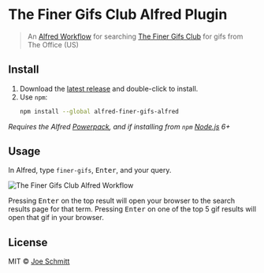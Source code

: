 # The Finer Gifs Club Alfred Plugin

> An [Alfred Workflow](https://www.alfredapp.com/workflows/) for searching
[The Finer Gifs Club](https://thefinergifs.club) for gifs from The Office (US)

## Install

1. Download the [latest release](./releases/latest/) and double-click to install.
2. Use `npm`:
   ```sh
   npm install --global alfred-finer-gifs-alfred
   ```
_Requires the Alfred [Powerpack](https://www.alfredapp.com/powerpack/), and if installing from
`npm` [Node.js](https://nodejs.org) 6+_

## Usage

In Alfred, type `finer-gifs`, <kbd>Enter</kbd>, and your query.

![The Finer Gifs Club Alfred Workflow](https://thefinergifs.club/alfred-finer-gifs-preview.png)

Pressing <kbd>Enter</kbd> on the top result will open your browser to the search results page for
that term. Pressing <kbd>Enter</kbd> on one of the top 5 gif results will open that gif in your
browser.

## License

MIT © [Joe Schmitt](https://thefinergifs.club)
